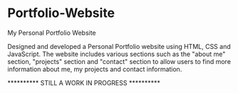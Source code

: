 # Portfolio-Website
My Personal Portfolio Website

Designed and developed a Personal Portfolio website using HTML, CSS and JavaScript. The website includes various sections such as the "about me" section, "projects" section and "contact" section to allow users to find more information about me, my projects and contact information.

********** STILL A WORK IN PROGRESS **********
